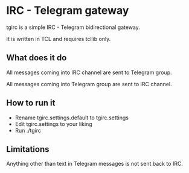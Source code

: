 # IRC - Telegram gateway

tgirc is a simple IRC - Telegram bidirectional gateway.

It is written in TCL and requires tcllib only.

## What does it do

All messages coming into IRC channel are sent to Telegram group.

All messages coming into Telegram group are sent to IRC channel.

## How to run it

* Rename tgirc.settings.default to tgirc.settings
* Edit tgirc.settings to your liking
* Run ./tgirc

## Limitations

Anything other than text in Telegram messages is not sent back to IRC.


